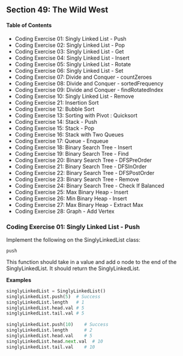 ## Section 49: The Wild West

#### Table of Contents
- Coding Exercise 01: Singly Linked List - Push
- Coding Exercise 02: Singly Linked List - Pop
- Coding Exercise 03: Singly Linked List - Get
- Coding Exercise 04: Singly Linked List - Insert
- Coding Exercise 05: Singly Linked List - Rotate
- Coding Exercise 06: Singly Linked List - Set
- Coding Exercise 07: Divide and Conquer - countZeroes
- Coding Exercise 08: Divide and Conquer - sortedFrequency
- Coding Exercise 09: Divide and Conquer - findRotatedIndex
- Coding Exercise 10: Singly Linked List - Remove
- Coding Exercise 21: Insertion Sort
- Coding Exercise 12: Bubble Sort
- Coding Exercise 13: Sorting with Pivot : Quicksort
- Coding Exercise 14: Stack - Push
- Coding Exercise 15: Stack - Pop
- Coding Exercise 16: Stack with Two Queues
- Coding Exercise 17: Queue - Enqueue
- Coding Exercise 18: Binary Search Tree - Insert
- Coding Exercise 19: Binary Search Tree - Find
- Coding Exercise 20: Binary Search Tree - DFSPreOrder
- Coding Exercise 21: Binary Search Tree - DFSInOrder
- Coding Exercise 22: Binary Search Tree - DFSPostOrder
- Coding Exercise 23: Binary Search Tree - Remove
- Coding Exercise 24: Binary Search Tree - Check If Balanced
- Coding Exercise 25: Max Binary Heap - Insert
- Coding Exercise 26: Min Binary Heap - Insert
- Coding Exercise 27: Max Binary Heap - Extract Max
- Coding Exercise 28: Graph - Add Vertex


### Coding Exercise 01: Singly Linked List - Push
Implement the following on the SinglyLinkedList class:

`push`

This function should take in a value and add o node to the end of the SinglyLinkedList. It should return the SinglyLinkedList.

**Examples**
```python
singlyLinkedList = SinglyLinkedList()
singlyLinkedList.push(5)  # Success
singlyLinkedList.length   # 1
singlyLinkedList.head.val # 5
singlyLinkedList.tail.val # 5
 
singlyLinkedList.push(10)    # Success
singlyLinkedList.length      # 2
singlyLinkedList.head.val    # 5
singlyLinkedList.head.next.val  # 10
singlyLinkedList.tail.val    # 10
```